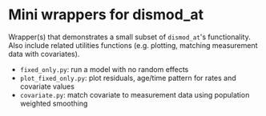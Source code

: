 # Mini wrappers for dismod_at

Wrapper(s) that demonstrates a small subset of `dismod_at`'s functionality.
Also include related utilities functions (e.g. plotting, matching measurement data with covariates).

* `fixed_only.py`: run a model with no random effects
* `plot_fixed_only.py`: plot residuals, age/time pattern for rates and covariate values
* `covariate.py`: match covariate to measurement data using population weighted smoothing
